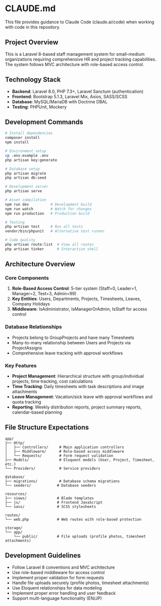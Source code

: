 # CLAUDE.md

This file provides guidance to Claude Code (claude.ai/code) when working with code in this repository.

## Project Overview

This is a Laravel 8-based staff management system for small-medium organizations requiring comprehensive HR and project tracking capabilities. The system follows MVC architecture with role-based access control.

## Technology Stack

- **Backend**: Laravel 8.0, PHP 7.3+, Laravel Sanctum (authentication)
- **Frontend**: Bootstrap 5.1.3, Laravel Mix, Axios, SASS/SCSS
- **Database**: MySQL/MariaDB with Doctrine DBAL
- **Testing**: PHPUnit, Mockery

## Development Commands

```bash
# Install dependencies
composer install
npm install

# Environment setup
cp .env.example .env
php artisan key:generate

# Database setup
php artisan migrate
php artisan db:seed

# Development server
php artisan serve

# Asset compilation
npm run dev          # Development build
npm run watch        # Watch for changes
npm run production   # Production build

# Testing
php artisan test     # Run all tests
vendor/bin/phpunit   # Alternative test runner

# Code quality
php artisan route:list  # View all routes
php artisan tinker      # Interactive shell
```

## Architecture Overview

### Core Components

1. **Role-Based Access Control**: 5-tier system (Staff=0, Leader=1, Manager=2, Test=3, Admin=99)
2. **Key Entities**: Users, Departments, Projects, Timesheets, Leaves, Company Holidays
3. **Middleware**: IsAdministrator, IsManagerOrAdmin, IsStaff for access control

### Database Relationships

- Projects belong to GroupProjects and have many Timesheets
- Many-to-many relationship between Users and Projects via ProjectAssigns
- Comprehensive leave tracking with approval workflows

### Key Features

- **Project Management**: Hierarchical structure with group/individual projects, time tracking, cost calculations
- **Time Tracking**: Daily timesheets with task descriptions and image attachments
- **Leave Management**: Vacation/sick leave with approval workflows and quota tracking
- **Reporting**: Weekly distribution reports, project summary reports, calendar-based planning

## File Structure Expectations

```
app/
├── Http/
│   ├── Controllers/     # Main application controllers
│   ├── Middleware/      # Role-based access middleware
│   └── Requests/        # Form request validation
├── Models/              # Eloquent models (User, Project, Timesheet, etc.)
└── Providers/           # Service providers

database/
├── migrations/          # Database schema migrations
└── seeders/            # Database seeders

resources/
├── views/              # Blade templates
├── js/                 # Frontend JavaScript
└── sass/               # SCSS stylesheets

routes/
└── web.php             # Web routes with role-based protection

storage/
└── app/
    └── public/         # File uploads (profile photos, timesheet attachments)
```

## Development Guidelines

- Follow Laravel 8 conventions and MVC architecture
- Use role-based middleware for access control
- Implement proper validation for form requests
- Handle file uploads securely (profile photos, timesheet attachments)
- Use Eloquent relationships for data modeling
- Implement proper error handling and user feedback
- Support multi-language functionality (EN/JP)